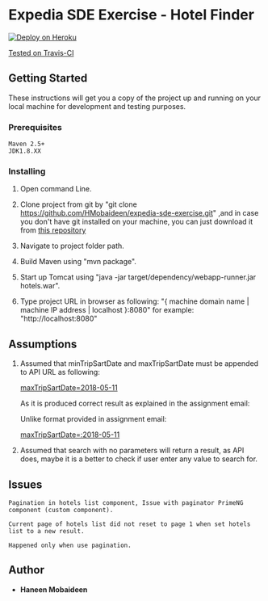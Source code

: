 # Expedia SDE Exercise - Hotel Finder
 
[![Deploy on Heroku](https://www.herokucdn.com/deploy/button.png)](https://hmobaideen92.herokuapp.com)

[Tested on Travis-CI](https://travis-ci.org/HMobaideen/expedia-sde-exercise/branches)

## Getting Started

These instructions will get you a copy of the project up and running on your local machine for development and testing purposes.

### Prerequisites

```
Maven 2.5+
JDK1.8.XX

```

### Installing


1. Open command Line.

2. Clone project from git by "git clone  https://github.com/HMobaideen/expedia-sde-exercise.git" 
   ,and in case you don't have git installed on your machine, you can just download it from [this repository](https://github.com/HMobaideen/expedia-sde-exercise)

3. Navigate to project folder path.

4. Build Maven using "mvn package". 

5. Start up Tomcat using "java -jar target/dependency/webapp-runner.jar hotels.war".

6. Type project URL in browser as following: 
   "{ machine domain name | machine IP address | localhost }:8080"
   for example: "http://localhost:8080" 



## Assumptions


1. Assumed that minTripSartDate and maxTripSartDate must be appended to API URL as following:

   [maxTripSartDate=2018-05-11](https://offersvc.expedia.com/offers/v2/getOffers?scenario=deal-finder&page=foo&uid=foo&productType=Hotel&destinationCity=New%20Orleans&minTripStartDate=2018-05-11)

   As it is produced correct result as explained in the assignment email:

   Unlike format provided in assignment email:
   
   [maxTripSartDate=:2018-05-11](https://offersvc.expedia.com/offers/v2/getOffers?scenario=deal-finder&page=foo&uid=foo&productType=Hotel&destinationCity=New%20Orleans&minTripStartDate=:2018-05-11)

2. Assumed that search with no parameters will return a result, as API does, maybe it is a better to check if user enter any value to search for.
   


## Issues

```
Pagination in hotels list component, Issue with paginator PrimeNG component (custom component).

Current page of hotels list did not reset to page 1 when set hotels list to a new result.

Happened only when use pagination.

``` 

## Author

* **Haneen Mobaideen** 





